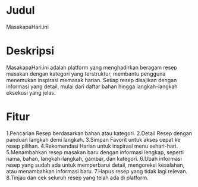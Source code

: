 # Judul
MasakapaHari.ini

# Deskripsi
MasakapaHari.ini adalah platform yang menghadirkan beragam resep masakan dengan kategori yang terstruktur, membantu pengguna menemukan inspirasi memasak harian. Setiap resep disajikan dengan informasi yang detail, mulai dari daftar bahan hingga langkah-langkah eksekusi yang jelas.

# Fitur
1.Pencarian Resep berdasarkan bahan atau kategori.
2.Detail Resep dengan panduan langkah demi langkah.
3.Simpan Favorit untuk akses cepat ke resep pilihan.
4.Rekomendasi Harian untuk inspirasi menu sehari-hari.
5.Menambahkan resep masakan baru dengan informasi lengkap, seperti nama, bahan, langkah-langkah, gambar, dan kategori.
6.Ubah informasi resep yang sudah ada untuk memperbarui detail, mengoreksi kesalahan, atau menambahkan informasi baru.
7.Hapus resep yang tidak lagi relevan.
8.Tinjau dan cek seluruh resep yang telah ada di platform.